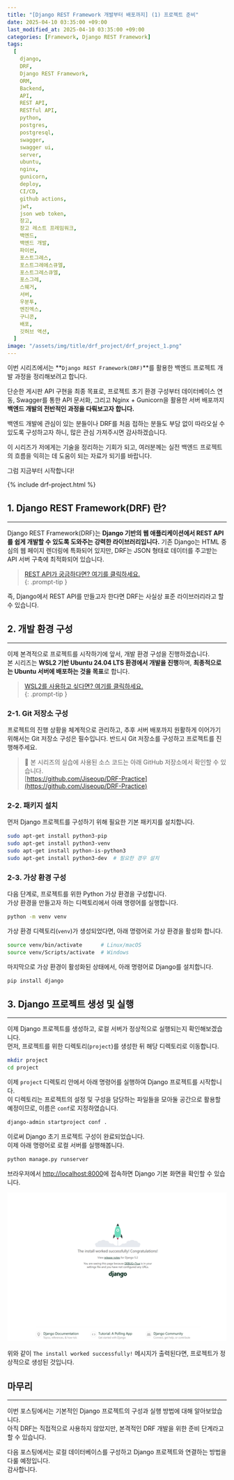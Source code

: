 ```yaml
---
title: "[Django REST Framework 개발부터 배포까지] (1) 프로젝트 준비"
date: 2025-04-10 03:35:00 +09:00
last_modified_at: 2025-04-10 03:35:00 +09:00
categories: [Framework, Django REST Framework]
tags:
  [
    django,
    DRF,
    Django REST Framework,
    ORM,
    Backend,
    API,
    REST API,
    RESTful API,
    python,
    postgres,
    postgresql,
    swagger,
    swagger ui,
    server,
    ubuntu,
    nginx,
    gunicorn,
    deploy,
    CI/CD,
    github actions,
    jwt,
    json web token,
    장고,
    장고 레스트 프레임워크,
    백엔드,
    백엔드 개발,
    파이썬,
    포스트그레스,
    포스트그레에스큐엘,
    포스트그레스큐엘,
    포스그레,
    스웨거,
    서버,
    우분투,
    엔진엑스,
    구니콘,
    배포,
    깃허브 액션,
  ]
image: "/assets/img/title/drf_project/drf_project_1.png"
---
```


이번 시리즈에서는 **`Django REST Framework(DRF)`**를 활용한 백엔드 프로젝트 개발 과정을 정리해보려고 합니다.  

단순한 게시판 API 구현을 최종 목표로, 프로젝트 초기 환경 구성부터 데이터베이스 연동, Swagger를 통한 API 문서화, 그리고 Nginx + Gunicorn을 활용한 서버 배포까지 **백엔드 개발의 전반적인 과정을 다뤄보고자 합니다.**  

백엔드 개발에 관심이 있는 분들이나 DRF를 처음 접하는 분들도 부담 없이 따라오실 수 있도록 구성하고자 하니, 많은 관심 가져주시면 감사하겠습니다.  

이 시리즈가 저에게는 기술을 정리하는 기회가 되고, 여러분께는 실전 백엔드 프로젝트의 흐름을 익히는 데 도움이 되는 자료가 되기를 바랍니다.  

그럼 지금부터 시작합니다!  

{% include drf-project.html %}

## 1. Django REST Framework(DRF) 란?
---
Django REST Framework(DRF)는 **Django 기반의 웹 애플리케이션에서 REST API를 쉽게 개발할 수 있도록 도와주는 강력한 라이브러리입니다.** 기존 Django는 HTML 중심의 웹 페이지 렌더링에 특화되어 있지만, DRF는 JSON 형태로 데이터를 주고받는 API 서버 구축에 최적화되어 있습니다.  

> [REST API가 궁금하다면? 여기를 클릭하세요.](https://devpro.kr/posts/REST,-RESTful-API%EB%9E%80-%EA%B0%9C%EB%85%90-%EC%82%B4%ED%8E%B4%EB%B3%B4%EA%B8%B0/)  
{: .prompt-tip }

즉, Django에서 REST API를 만들고자 한다면 DRF는 사실상 표준 라이브러리라고 할 수 있습니다.  

## 2. 개발 환경 구성
---
이제 본격적으로 프로젝트를 시작하기에 앞서, 개발 환경 구성을 진행하겠습니다.  
본 시리즈는 **WSL2 기반 Ubuntu 24.04 LTS 환경에서 개발을 진행**하며, **최종적으로는 Ubuntu 서버에 배포하는 것을 목표**로 합니다.  

> [WSL2를 사용하고 싶다면? 여기를 클릭하세요.](https://devpro.kr/posts/Windows-11-WSL2-%EC%84%A4%EC%B9%98%EC%99%80-VSCode-%EC%97%B0%EB%8F%99/)  
{: .prompt-tip }

### 2-1. Git 저장소 구성
프로젝트의 진행 상황을 체계적으로 관리하고, 추후 서버 배포까지 원활하게 이어가기 위해서는 Git 저장소 구성은 필수입니다. 반드시 Git 저장소를 구성하고 프로젝트를 진행해주세요.  

> 📌 본 시리즈의 실습에 사용된 소스 코드는 아래 GitHub 저장소에서 확인할 수 있습니다.  
> [https://github.com/Jiseoup/DRF-Practice](https://github.com/Jiseoup/DRF-Practice)

### 2-2. 패키지 설치
먼저 Django 프로젝트를 구성하기 위해 필요한 기본 패키지를 설치합니다.  
```bash
sudo apt-get install python3-pip
sudo apt-get install python3-venv
sudo apt-get install python-is-python3
sudo apt-get install python3-dev  # 필요한 경우 설치
```

### 2-3. 가상 환경 구성
다음 단계로, 프로젝트를 위한 Python 가상 환경을 구성합니다.  
가상 환경을 만들고자 하는 디렉토리에서 아래 명령어를 실행합니다.  
```bash
python -m venv venv
```

가상 환경 디렉토리(`venv`)가 생성되었다면, 아래 명령어로 가상 환경을 활성화 합니다.  
```bash
source venv/bin/activate      # Linux/macOS
source venv/Scripts/activate  # Windows
```

마지막으로 가상 환경이 활성화된 상태에서, 아래 명령어로 Django를 설치합니다.  
```bash
pip install django
```

## 3. Django 프로젝트 생성 및 실행
---
이제 Django 프로젝트를 생성하고, 로컬 서버가 정상적으로 실행되는지 확인해보겠습니다.  
먼저, 프로젝트를 위한 디렉토리(`project`)를 생성한 뒤 해당 디렉토리로 이동합니다.  
```bash
mkdir project
cd project
```

이제 `project` 디렉토리 안에서 아래 명령어를 실행하여 Django 프로젝트를 시작합니다.  
이 디렉토리는 프로젝트의 설정 및 구성을 담당하는 파일들을 모아둘 공간으로 활용할 예정이므로, 이름은 `conf`로 지정하였습니다.  
```bash
django-admin startproject conf .
```

이로써 Django 초기 프로젝트 구성이 완료되었습니다.  
이제 아래 명령어로 로컬 서버를 실행해봅니다.  
```bash
python manage.py runserver
```

브라우저에서 [http://localhost:8000](http://localhost:8000)에 접속하면 Django 기본 화면을 확인할 수 있습니다.  

![django_install_successfully](/assets/img/posts/framework/django_rest_framework/django_install_successfully.png)  

위와 같이 `The install worked successfully!` 메시지가 출력된다면, 프로젝트가 정상적으로 생성된 것입니다.  

## 마무리
---
이번 포스팅에서는 기본적인 Django 프로젝트의 구성과 실행 방법에 대해 알아보았습니다.  
아직 DRF는 직접적으로 사용하지 않았지만, 본격적인 DRF 개발을 위한 준비 단계라고 할 수 있습니다.  

다음 포스팅에서는 로컬 데이터베이스를 구성하고 Django 프로젝트와 연결하는 방법을 다룰 예정입니다.  
감사합니다.  
